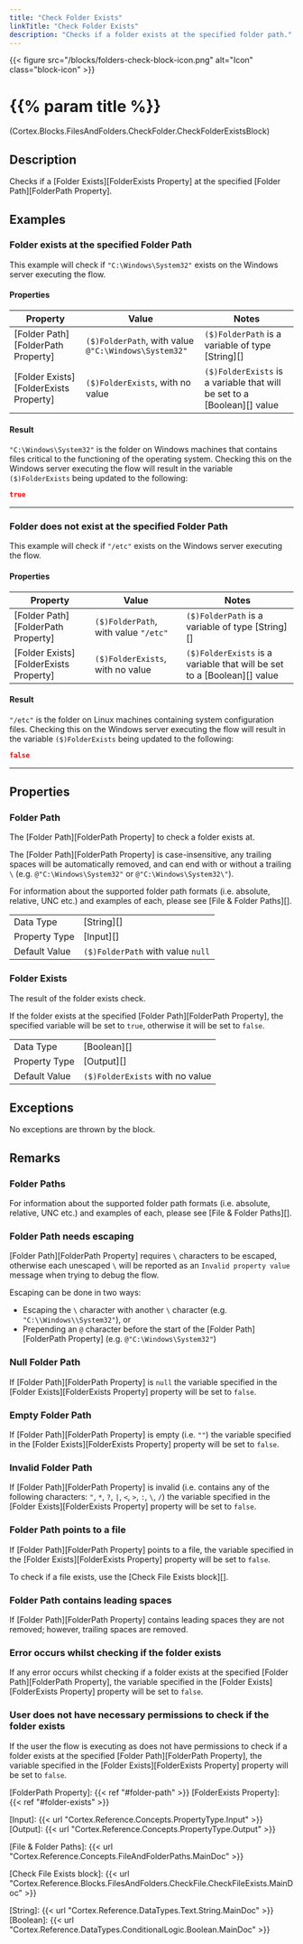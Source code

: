 ```yaml
---
title: "Check Folder Exists"
linkTitle: "Check Folder Exists"
description: "Checks if a folder exists at the specified folder path."
---
```


{{< figure src="/blocks/folders-check-block-icon.png" alt="Icon" class="block-icon" >}}

# {{% param title %}}

<p class="namespace">(Cortex.Blocks.FilesAndFolders.CheckFolder.CheckFolderExistsBlock)</p>

## Description

Checks if a [Folder Exists][FolderExists Property] at the specified [Folder Path][FolderPath Property].

## Examples

### Folder exists at the specified Folder Path

This example will check if `"C:\Windows\System32"` exists on the Windows server executing the flow.

#### Properties

| Property           | Value                     | Notes                                    |
|--------------------|---------------------------|------------------------------------------|
| [Folder Path][FolderPath Property] | `($)FolderPath`, with value `@"C:\Windows\System32"` | `($)FolderPath` is a variable of type [String][] |
| [Folder Exists][FolderExists Property] | `($)FolderExists`, with no value | `($)FolderExists` is a variable that will be set to a [Boolean][] value |

#### Result

`"C:\Windows\System32"` is the folder on Windows machines that contains files critical to the functioning of the operating system. Checking this on the Windows server executing the flow will result in the variable `($)FolderExists` being updated to the following:

```json
true
```

***

### Folder does not exist at the specified Folder Path

This example will check if `"/etc"` exists on the Windows server executing the flow.

#### Properties

| Property           | Value                     | Notes                                    |
|--------------------|---------------------------|------------------------------------------|
| [Folder Path][FolderPath Property] | `($)FolderPath`, with value `"/etc"` | `($)FolderPath` is a variable of type [String][] |
| [Folder Exists][FolderExists Property] | `($)FolderExists`, with no value | `($)FolderExists` is a variable that will be set to a [Boolean][] value |

#### Result

`"/etc"` is the folder on Linux machines containing system configuration files. Checking this on the Windows server executing the flow will result in the variable `($)FolderExists` being updated to the following:

```json
false
```

***

## Properties

### Folder Path

The [Folder Path][FolderPath Property] to check a folder exists at.

The [Folder Path][FolderPath Property] is case-insensitive, any trailing spaces will be automatically removed, and can end with or without a trailing `\` (e.g. `@"C:\Windows\System32"` or `@"C:\Windows\System32\"`).

For information about the supported folder path formats (i.e. absolute, relative, UNC etc.) and examples of each, please see [File & Folder Paths][].

| | |
|--------------------|---------------------------|
| Data Type | [String][] |
| Property Type | [Input][] |
| Default Value | `($)FolderPath` with value `null` |

### Folder Exists

The result of the folder exists check.

If the folder exists at the specified [Folder Path][FolderPath Property], the specified variable will be set to `true`, otherwise it will be set to `false`.

| | |
|--------------------|---------------------------|
| Data Type | [Boolean][] |
| Property Type | [Output][] |
| Default Value | `($)FolderExists` with no value |

## Exceptions

No exceptions are thrown by the block.

## Remarks

### Folder Paths

For information about the supported folder path formats (i.e. absolute, relative, UNC etc.) and examples of each, please see [File & Folder Paths][].

### Folder Path needs escaping

[Folder Path][FolderPath Property] requires `\` characters to be escaped, otherwise each unescaped `\` will be reported as an `Invalid property value` message when trying to debug the flow.

Escaping can be done in two ways:

* Escaping the `\` character with another `\` character (e.g. `"C:\\Windows\\System32"`), or
* Prepending an `@` character before the start of the [Folder Path][FolderPath Property] (e.g. `@"C:\Windows\System32"`)

### Null Folder Path

If [Folder Path][FolderPath Property] is `null` the variable specified in the [Folder Exists][FolderExists Property] property will be set to `false`.

### Empty Folder Path

If [Folder Path][FolderPath Property] is empty (i.e. `""`) the variable specified in the [Folder Exists][FolderExists Property] property will be set to `false`.

### Invalid Folder Path

If [Folder Path][FolderPath Property] is invalid (i.e. contains any of the following characters: `"`, `*`, `?`, `|`, `<`, `>`, `:`, `\`, `/`) the variable specified in the [Folder Exists][FolderExists Property] property will be set to `false`.

### Folder Path points to a file

If [Folder Path][FolderPath Property] points to a file, the variable specified in the [Folder Exists][FolderExists Property] property will be set to `false`.

To check if a file exists, use the [Check File Exists block][].

### Folder Path contains leading spaces

If [Folder Path][FolderPath Property] contains leading spaces they are not removed; however, trailing spaces are removed.

### Error occurs whilst checking if the folder exists

If any error occurs whilst checking if a folder exists at the specified [Folder Path][FolderPath Property], the variable specified in the [Folder Exists][FolderExists Property] property will be set to `false`.

### User does not have necessary permissions to check if the folder exists

If the user the flow is executing as does not have permissions to check if a folder exists at the specified [Folder Path][FolderPath Property], the variable specified in the [Folder Exists][FolderExists Property] property will be set to `false`.

[FolderPath Property]: {{< ref "#folder-path" >}}
[FolderExists Property]: {{< ref "#folder-exists" >}}

[Input]: {{< url "Cortex.Reference.Concepts.PropertyType.Input" >}}
[Output]: {{< url "Cortex.Reference.Concepts.PropertyType.Output" >}}

[File & Folder Paths]: {{< url "Cortex.Reference.Concepts.FileAndFolderPaths.MainDoc" >}}

[Check File Exists block]: {{< url "Cortex.Reference.Blocks.FilesAndFolders.CheckFile.CheckFileExists.MainDoc" >}}

[String]: {{< url "Cortex.Reference.DataTypes.Text.String.MainDoc" >}}
[Boolean]: {{< url "Cortex.Reference.DataTypes.ConditionalLogic.Boolean.MainDoc" >}}
